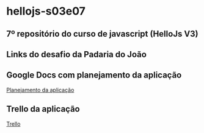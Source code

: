 # hellojs-s03e07

## 7º repositório do curso de javascript (HelloJs V3)

## Links do desafio da Padaria do João

## Google Docs com planejamento da aplicação
<a href="https://docs.google.com/document/d/16J-Z9aX1bnDAhzAhkdnvCTjI-NNvM1DIgA5sQC1E5mc/edit?usp=sharing">Planejamento da aplicação </a>

## Trello da aplicação
<a href="https://trello.com/b/28c2ytfB/padaria-do-jo%C3%A3o">Trello</a>

